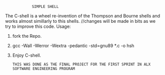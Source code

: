 				SIMPLE SHELL 
The C-shell is a wheel re-invention of the Thompson and Bourne shells and works almost simillarly to this shells.
//changes will be made in bits as we try to improve this code.
			Usage:
 1. fork the Repo.
 2. gcc -Wall -Werror -Wextra -pedantic -std=gnu89 *.c -o hsh
 3. Enjoy C-shell.


		THIS WAS DONE AS THE FINAL PROJECT FOR THE FIRST SPRINT IN ALX SOFTWARE ENGINEERING PROGRAM
